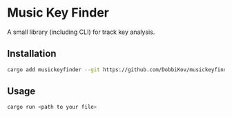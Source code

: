 # Music Key Finder

A small library (including CLI) for track key analysis. 

## Installation
```sh
cargo add musickeyfinder --git https://github.com/DobbiKov/musickeyfinder
```

## Usage
```sh
cargo run <path to your file>
```
